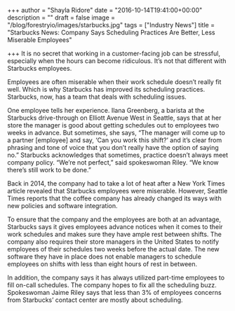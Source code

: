 +++
author = "Shayla Ridore"
date = "2016-10-14T19:41:00+00:00"
description = ""
draft = false
image = "/blog/forestryio/images/starbucks.jpg"
tags = ["Industry News"]
title = "Starbucks News: Company Says Scheduling Practices Are Better, Less Miserable Employees"

+++
It is no secret that working in a customer-facing job can be stressful, especially when the hours can become ridiculous. It’s not that different with Starbucks employees.

Employees are often miserable when their work schedule doesn’t really fit well. Which is why Starbucks has improved its scheduling practices. Starbucks, now, has a team that deals with scheduling issues.

One employee tells her experience. Ilana Greenberg, a barista at the Starbucks drive-through on Elliott Avenue West in Seattle, says that at her store the manager is good about getting schedules out to employees two weeks in advance. But sometimes, she says, “The manager will come up to a partner [employee] and say, ‘Can you work this shift?’ and it’s clear from phrasing and tone of voice that you don’t really have the option of saying no.” Starbucks acknowledges that sometimes, practice doesn’t always meet company policy. “We’re not perfect,” said spokeswoman Riley. “We know there’s still work to be done.”

Back in 2014, the company had to take a lot of heat after a New York Times article revealed that Starbucks employees were miserable. However, Seattle Times reports that the coffee company has already changed its ways with new policies and software integration.

To ensure that the company and the employees are both at an advantage, Starbucks says it gives employees advance notices when it comes to their work schedules and makes sure they have ample rest between shifts. The company also requires their store managers in the United States to notify employees of their schedules two weeks before the actual date. The new software they have in place does not enable managers to schedule employees on shifts with less than eight hours of rest in between.

In addition, the company says it has always utilized part-time employees to fill on-call schedules. The company hopes to fix all the scheduling buzz. Spokeswoman Jaime Riley says that less than 3% of employees concerns from Starbucks’ contact center are mostly about scheduling.